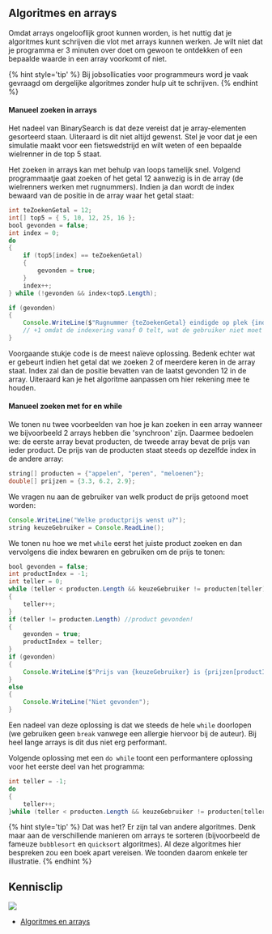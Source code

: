 ## Algoritmes en arrays

Omdat arrays ongelooflijk groot kunnen worden, is het nuttig dat je algoritmes kunt schrijven die vlot met arrays kunnen werken. Je wilt niet dat je programma er 3 minuten over doet om gewoon te ontdekken of een bepaalde waarde in een array voorkomt of niet.

{% hint style='tip' %}
Bij jobsollicaties voor programmeurs word je vaak gevraagd om dergelijke algoritmes zonder hulp uit te schrijven.
{% endhint %}

#### Manueel zoeken in arrays

Het nadeel van BinarySearch is dat deze vereist dat je array-elementen gesorteerd staan. Uiteraard is dit niet altijd gewenst. Stel je voor dat je een simulatie maakt voor een fietswedstrijd en wilt weten of een bepaalde wielrenner in de top 5 staat.

Het zoeken in arrays kan met behulp van loops tamelijk snel. Volgend programmaatje gaat zoeken of het getal 12 aanwezig is in de array (de wielrenners werken met rugnummers). Indien ja dan wordt de index bewaard van de positie in de array waar het getal staat:

```java
int teZoekenGetal = 12;
int[] top5 = { 5, 10, 12, 25, 16 };
bool gevonden = false;
int index = 0;
do
{
    if (top5[index] == teZoekenGetal)
    {
        gevonden = true;
    }
    index++;
} while (!gevonden && index<top5.Length);

if (gevonden)
{
    Console.WriteLine($"Rugnummer {teZoekenGetal} eindigde op plek {index + 1}");
    // +1 omdat de indexering vanaf 0 telt, wat de gebruiker niet moet weten. 
}
```

Voorgaande stukje code is de meest naïeve oplossing. Bedenk echter wat er gebeurt indien het getal dat we zoeken 2 of meerdere keren in de array staat. Index zal dan de positie bevatten van de laatst gevonden 12 in de array. Uiteraard kan je het algoritme aanpassen om hier rekening mee te houden.

<!---{pagebreak} --->

#### Manueel zoeken met for en while

We tonen nu twee voorbeelden van hoe je kan zoeken in een array wanneer we bijvoorbeeld 2 arrays hebben die 'synchroon' zijn. Daarmee bedoelen we: de eerste array bevat producten, de tweede array bevat de prijs van ieder product. De prijs van de producten staat steeds op dezelfde index in de andere array:

```java
string[] producten = {"appelen", "peren", "meloenen"};
double[] prijzen = {3.3, 6.2, 2.9};
```

We vragen nu aan de gebruiker van welk product de prijs getoond moet worden:

```java
Console.WriteLine("Welke productprijs wenst u?");
string keuzeGebruiker = Console.ReadLine();
```

We tonen nu hoe we met ``while`` eerst het juiste product zoeken en dan vervolgens die index bewaren en gebruiken om de prijs te tonen:

```java
bool gevonden = false;
int productIndex = -1;
int teller = 0;
while (teller < producten.Length && keuzeGebruiker != producten[teller])
{
    teller++;
}
if (teller != producten.Length) //product gevonden!
{
    gevonden = true;
    productIndex = teller;
}
if (gevonden)
{
    Console.WriteLine($"Prijs van {keuzeGebruiker} is {prijzen[productIndex]}");
}
else
{
    Console.WriteLine("Niet gevonden");
}
```

Een nadeel van deze oplossing is dat we steeds de hele ``while`` doorlopen (we gebruiken geen ``break`` vanwege een allergie hiervoor bij de auteur). Bij heel lange arrays is dit dus niet erg performant.

<!---{pagebreak} --->

Volgende oplossing met een ``do while`` toont een performantere oplossing voor het eerste deel van het programma:

```java
int teller = -1;
do
{
    teller++;
}while (teller < producten.Length && keuzeGebruiker != producten[teller]);
```

{% hint style='tip' %}
Dat was het? Er zijn tal van andere algoritmes. Denk maar aan de verschillende manieren om arrays te sorteren (bijvoorbeeld de fameuze ``bubblesort`` en ``quicksort`` algoritmes). Al deze algoritmes hier bespreken zou een boek apart vereisen. We toonden daarom enkele ter illustratie.
{% endhint %}



<!---NOBOOKSTART--->
## Kennisclip
![](../assets/infoclip.png)
* [Algoritmes en arrays](https://ap.cloud.panopto.eu/Panopto/Pages/Viewer.aspx?id=90e32a53-b9ac-4162-a3e9-ac5400879d81)
<!---NOBOOKEND--->